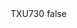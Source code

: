 <?xml version="1.0" encoding="UTF-8"?>
<CustomMetadata xmlns="http://soap.sforce.com/2006/04/metadata">
    <label>TXU730</label>
    <protected>false</protected>
</CustomMetadata>
